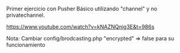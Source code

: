 Primer ejercicio con Pusher Básico utilizando "channel" y no privatechannel.

https://www.youtube.com/watch?v=kNAZNQnig3E&t=986s

Nota: Cambiar config/brodcasting.php "encrypted" => false para su funcionamiento
